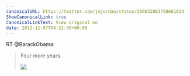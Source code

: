 ```yaml
---
canonicalURL: https://twitter.com/jmjordan/status/266032883758661634
ShowCanonicalLink: true
CanonicalLinkText: View original on
date: 2012-11-07T04:22:36+00:00
---
```

RT @BarackObama:
> Four more years. 
> 
> ![](/images/266031293945503744-A7EiDWcCYAAZT1D.jpg)